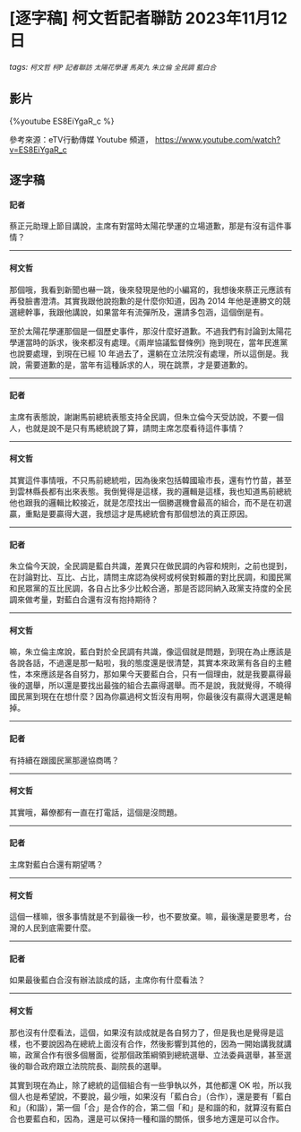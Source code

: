 # [逐字稿] 柯文哲記者聯訪 2023年11月12日

###### tags: `柯文哲` `柯P` `記者聯訪` `太陽花學運` `馬英九` `朱立倫` `全民調` `藍白合`

## 影片

{%youtube ES8EiYgaR_c %}

參考來源：eTV行動傳媒 Youtube 頻道， https://www.youtube.com/watch?v=ES8EiYgaR_c

## 逐字稿

#### 記者

蔡正元助理上節目講說，主席有對當時太陽花學運的立場道歉，那是有沒有這件事情？

---

#### 柯文哲

那個哦，我看到新聞也嚇一跳，後來發現是他的小編寫的，我想後來蔡正元應該有再發臉書澄清。其實我跟他說抱歉的是什麼你知道，因為 2014 年他是連勝文的競選總幹事，我跟他講說，如果當年有流彈所及，還請多包涵，這個倒是有。

至於太陽花學運那個是一個歷史事件，那沒什麼好道歉。不過我們有討論到太陽花學運當時的訴求，後來都沒有處理。《兩岸協議監督條例》拖到現在，當年民進黨也說要處理，到現在已經 10 年過去了，還躺在立法院沒有處理，所以這倒是。我說，需要道歉的是，當年有這種訴求的人，現在跳票，才是要道歉的。

---

#### 記者

主席有表態說，謝謝馬前總統表態支持全民調，但朱立倫今天受訪說，不要一個人，也就是說不是只有馬總統說了算，請問主席怎麼看待這件事情？

---

#### 柯文哲

其實這件事情哦，不只馬前總統啦，因為後來包括韓國瑜市長，還有竹竹苗，甚至到雲林縣長都有出來表態。我倒覺得是這樣，我的邏輯是這樣，我也知道馬前總統他也跟我的邏輯比較接近，就是怎麼找出一個勝選機會最高的組合，而不是在初選贏，重點是要贏得大選，我想這才是馬總統會有那個想法的真正原因。

---

#### 記者

朱立倫今天說，全民調是藍白共識，差異只在做民調的內容和規則，之前也提到，在討論對比、互比、占比，請問主席認為侯柯或柯侯對賴蕭的對比民調，和國民黨和民眾黨的互比民調，各自占比多少比較合適，那是否認同納入政黨支持度的全民調來做考量，對藍白合還有沒有抱持期待？

---

#### 柯文哲

嘛，朱立倫主席說，藍白對於全民調有共識，像這個就是問題，到現在為止應該是各說各話，不過還是那一點啦，我的態度還是很清楚，其實本來政黨有各自的主體性，本來應該是各自努力，那如果今天要藍白合，只有一個理由，就是我要贏得最後的選舉，所以還是要找出最強的組合去贏得選舉。而不是說，我就覺得，不曉得國民黨到現在在想什麼？因為你贏過柯文哲沒有用啊，你最後沒有贏得大選還是輸掉。

---

#### 記者

有持續在跟國民黨那邊協商嗎？

---

#### 柯文哲

其實哦，幕僚都有一直在打電話，這個是沒問題。

---

#### 記者

主席對藍白合還有期望嗎？

---

#### 柯文哲

這個一樣嘛，很多事情就是不到最後一秒，也不要放棄。嘛，最後還是要思考，台灣的人民到底需要什麼。

---

#### 記者

如果最後藍白合沒有辦法談成的話，主席你有什麼看法？

---

#### 柯文哲

那也沒有什麼看法，這個，如果沒有談成就是各自努力了，但是我也是覺得是這樣，也不要說因為在總統上面沒有合作，然後影響到其他的，因為一開始講我就講嘛，政黨合作有很多個層面，從那個政策綱領到總統選舉、立法委員選舉，甚至選後的聯合政府跟立法院院長、副院長的選舉。

其實到現在為止，除了總統的這個組合有一些爭執以外，其他都還 OK 啦，所以我個人也是希望說，不要說，最少哦，如果沒有「藍白合」（合作），還是要有「藍白和」（和諧），第一個「合」是合作的合，第二個「和」是和諧的和，就算沒有藍白合也要藍白和，因為，還是可以保持一種和諧的關係，很多地方還是可以合作。
